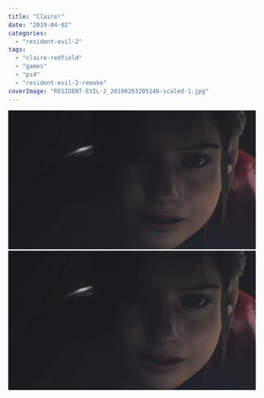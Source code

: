 ```yaml
---
title: "Claire!"
date: "2019-04-02"
categories: 
  - "resident-evil-2"
tags: 
  - "claire-redfield"
  - "games"
  - "ps4"
  - "resident-evil-2-remake"
coverImage: "RESIDENT-EVIL-2_20190203205146-scaled-1.jpg"
---
```


[![](images/RESIDENT-EVIL-2_20190203205146-scaled-1.jpg)](images/RESIDENT-EVIL-2_20190203205146-scaled-1.jpg)
[![](images/RESIDENT-EVIL-2_20190203205146-scaled-1.jpg)](images/RESIDENT-EVIL-2_20190203205146-scaled-1.jpg)
